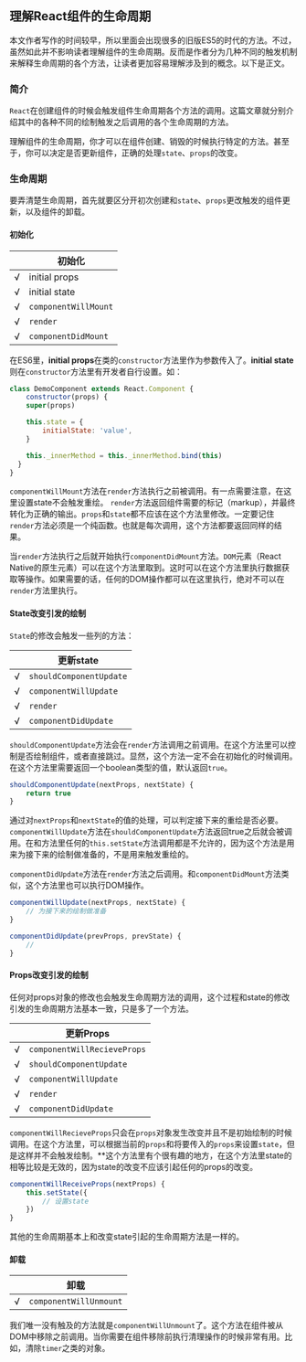 ## 理解React组件的生命周期

本文作者写作的时间较早，所以里面会出现很多的旧版ES5的时代的方法。不过，虽然如此并不影响读者理解组件的生命周期。反而是作者分为几种不同的触发机制来解释生命周期的各个方法，让读者更加容易理解涉及到的概念。以下是正文。

### 简介
`React`在创建组件的时候会触发组件生命周期各个方法的调用。这篇文章就分别介绍其中的各种不同的绘制触发之后调用的各个生命周期的方法。

理解组件的生命周期，你才可以在组件创建、销毁的时候执行特定的方法。甚至于，你可以决定是否更新组件，正确的处理`state`、`props`的改变。

### 生命周期
要弄清楚生命周期，首先就要区分开初次创建和`state`、`props`更改触发的组件更新，以及组件的卸载。

#### 初始化
||初始化|
--|--
|√|initial props|
|√|initial state|
|√|`componentWillMount`|
|√|`render`|
|√|`componentDidMount`|

在ES6里，**initial props**在类的`constructor`方法里作为参数传入了。**initial state**则在`constructor`方法里有开发者自行设置。如：
```javascript
class DemoComponent extends React.Component {
	constructor(props) {
    super(props)

    this.state = {
    	initialState: 'value',
    }

    this._innerMethod = this._innerMethod.bind(this)
  }
}
```
`componentWillMount`方法在`render`方法执行之前被调用。有一点需要注意，在这里设置state不会触发重绘。
`render`方法返回组件需要的标记（markup），并最终转化为正确的输出。`props`和`state`都不应该在这个方法里修改。一定要记住`render`方法必须是一个纯函数。也就是每次调用，这个方法都要返回同样的结果。

当`render`方法执行之后就开始执行`componentDidMount`方法。`DOM`元素（React Native的原生元素）可以在这个方法里取到。这时可以在这个方法里执行数据获取等操作。如果需要的话，任何的DOM操作都可以在这里执行，绝对不可以在`render`方法里执行。

#### State改变引发的绘制

`State`的修改会触发一些列的方法：

||更新state|
|--|--|
|√|`shouldComponentUpdate`|
|√|`componentWillUpdate`|
|√|`render`|
|√|`componentDidUpdate`|

`shouldComponentUpdate`方法会在`render`方法调用之前调用。在这个方法里可以控制是否绘制组件，或者直接跳过。显然，这个方法一定不会在初始化的时候调用。在这个方法里需要返回一个boolean类型的值，默认返回`true`。
```javascript
shouldComponentUpdate(nextProps, nextState) {
	return true
}
```
通过对`nextProps`和`nextState`的值的处理，可以判定接下来的重绘是否必要。
`componentWillUpdate`方法在`shouldComponentUpdate`方法返回true之后就会被调用。在和方法里任何的`this.setState`方法调用都是不允许的，因为这个方法是用来为接下来的绘制做准备的，不是用来触发重绘的。

`componentDidUpdate`方法在`render`方法之后调用。和`componentDidMount`方法类似，这个方法里也可以执行DOM操作。
```javascript
componentWillUpdate(nextProps, nextState) {
	// 为接下来的绘制做准备
}

componentDidUpdate(prevProps, prevState) {
	// 
}
```

#### Props改变引发的绘制

任何对props对象的修改也会触发生命周期方法的调用，这个过程和state的修改引发的生命周期方法基本一致，只是多了一个方法。

||更新Props|
|--|--|
|√|`componentWillRecieveProps`|
|√|`shouldComponentUpdate`|
|√|`componentWillUpdate`|
|√|`render`|
|√|`componentDidUpdate`|


`componentWillRecieveProps`只会在`props`对象发生改变并且不是初始绘制的时候调用。在这个方法里，可以根据当前的`props`和将要传入的`props`来设置`state`，但是这样并不会触发绘制。**这个方法里有个很有趣的地方，在这个方法里state的相等比较是无效的，因为state的改变不应该引起任何的props的改变。
```javascript
componentWillReceiveProps(nextProps) {
	this.setState({
		// 设置state
	})
}
```
其他的生命周期基本上和改变state引起的生命周期方法是一样的。

#### 卸载

||卸载|
|--|--|
|√|`componentWillUnmount`|

我们唯一没有触及的方法就是`componentWillUnmount`了。这个方法在组件被从DOM中移除之前调用。当你需要在组件移除前执行清理操作的时候非常有用。比如，清除`timer`之类的对象。







